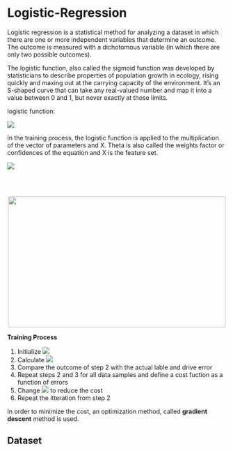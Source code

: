 # Logistic-Regression

Logistic regression is a statistical method for analyzing a dataset in which there are one or more independent variables that determine an outcome. The outcome is measured with a dichotomous variable (in which there are only two possible outcomes). 

The logistic function, also called the sigmoid function was developed by statisticians to describe properties of population growth in ecology, rising quickly and maxing out at the carrying capacity of the environment. It’s an S-shaped curve that can take any real-valued number and map it into a value between 0 and 1, but never exactly at those limits.

logistic function: 

<img src="https://latex.codecogs.com/svg.latex?\small&space;\sigma(x)=1/(1+exp(-x))" />

In the training process, the logistic function is applied to the multiplication of the vector of parameters and X. Theta is also called the weights factor or confidences of the equation and X is the feature set.

<img src="https://latex.codecogs.com/svg.latex?\small&space;\sigma({{\theta}^T}x)=1/(1+exp(-{{\theta}^T}x))" />

<br/><br/>

<p align="center">
  <img width="500" height="300" src="https://user-images.githubusercontent.com/66460485/129236247-45c3dc2d-634f-45e9-b935-a816138aadf7.png">
</p>

**Training Process**
<ol>
<li>Initialize <img src="https://latex.codecogs.com/svg.latex?\small&space;\theta"> </li>
<li>Calculate <img src="https://latex.codecogs.com/svg.latex?\small&space;\sigma({{\theta}^T}x)"> </li>
<li>Compare the outcome of step 2 with the actual lable and drive error </li>
<li>Repeat steps 2 and 3 for all data samples and define a cost fuction as a function of errors</li>  
<li>Change <img src="https://latex.codecogs.com/svg.latex?\small&space;\theta"> to reduce the cost</li>
<li>Repeat the itteration from step 2</li>
</ol>

In order to minimize the cost, an optimization method, called **gradient descent** method is used.

## Dataset
